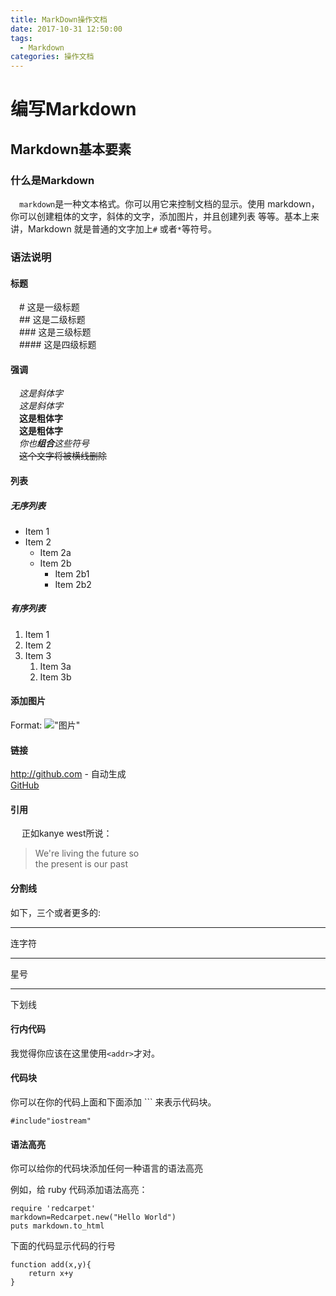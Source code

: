 ```yaml
---
title: MarkDown操作文档
date: 2017-10-31 12:50:00
tags:
  - Markdown
categories: 操作文档
---
```

# 编写Markdown
<!-- more -->
## Markdown基本要素
### 什么是Markdown
&emsp;`markdown`是一种文本格式。你可以用它来控制文档的显示。使用 markdown，你可以创建粗体的文字，斜体的文字，添加图片，并且创建列表 等等。基本上来讲，Markdown 就是普通的文字加上`#` 或者`*`等符号。
### 语法说明
#### 标题
&emsp;\# 这是一级标题  
&emsp;\## 这是二级标题  
&emsp;\### 这是三级标题  
&emsp;\#### 这是四级标题

#### 强调
&emsp;*这是斜体字*  
&emsp;_这是斜体字_  
&emsp;**这是粗体字**  
&emsp;__这是粗体字__  
&emsp;_你也**组合**这些符号_  
&emsp;~~这个文字将被横线删除~~  

#### 列表
##### 无序列表
* Item 1
* Item 2
    * Item 2a
    * Item 2b
        * Item 2b1
        * Item 2b2
##### 有序列表
1. Item 1
1. Item 2
1. Item 3
    1. Item 3a
    1. Item 3b
  
#### 添加图片
Format: !["图片"](http://oyqcgxhz9.bkt.clouddn.com/17-11-1/12931998.jpg)

#### 链接
http://github.com - 自动生成  
[GitHub](http://github.com)

#### 引用
&emsp; 正如kanye west所说：  
>We're living the future so  
>the present is our past

#### 分割线
如下，三个或者更多的:  


-----  

连字符  

***  

星号  

___  

下划线

#### 行内代码
我觉得你应该在这里使用`<addr>`才对。  

#### 代码块
你可以在你的代码上面和下面添加 ``` 来表示代码块。
```
#include"iostream"
```

#### 语法高亮
你可以给你的代码块添加任何一种语言的语法高亮  
  
例如，给 ruby 代码添加语法高亮：
```
require 'redcarpet'
markdown=Redcarpet.new("Hello World")
puts markdown.to_html
```  
下面的代码显示代码的行号
```
function add(x,y){
    return x+y
}
```
